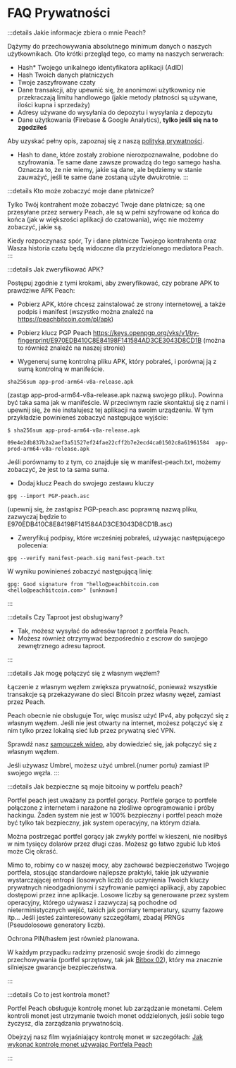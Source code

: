 # FAQ Prywatności

:::details Jakie informacje zbiera o mnie Peach?

Dążymy do przechowywania absolutnego minimum danych o naszych użytkownikach. Oto krótki przegląd tego, co mamy na naszych serwerach:

- Hash* Twojego unikalnego identyfikatora aplikacji (AdID)
- Hash Twoich danych płatniczych
- Twoje zaszyfrowane czaty
- Dane transakcji, aby upewnić się, że anonimowi użytkownicy nie przekraczają limitu handlowego (jakie metody płatności są używane, ilości kupna i sprzedaży)
- Adresy używane do wysyłania do depozytu i wysyłania z depozytu
- Dane użytkowania (Firebase & Google Analytics), **tylko jeśli się na to zgodziłeś**

Aby uzyskać pełny opis, zapoznaj się z naszą [polityką prywatności](/privacy-policy/).

* Hash to dane, które zostały zrobione nierozpoznawalne, podobne do szyfrowania. Te same dane zawsze prowadzą do tego samego hasha. Oznacza to, że nie wiemy, jakie są dane, ale będziemy w stanie zauważyć, jeśli te same dane zostaną użyte dwukrotnie.
:::

:::details Kto może zobaczyć moje dane płatnicze?

Tylko Twój kontrahent może zobaczyć Twoje dane płatnicze; są one przesyłane przez serwery Peach, ale są w pełni szyfrowane od końca do końca (jak w większości aplikacji do czatowania), więc nie możemy zobaczyć, jakie są.

Kiedy rozpoczynasz spór, Ty i dane płatnicze Twojego kontrahenta oraz Wasza historia czatu będą widoczne dla przydzielonego mediatora Peach.
:::

:::details Jak zweryfikować APK?

Postępuj zgodnie z tymi krokami, aby zweryfikować, czy pobrane APK to prawdziwe APK Peach:

- Pobierz APK, które chcesz zainstalować ze strony internetowej, a także podpis i manifest (wszystko można znaleźć na https://peachbitcoin.com/pl/apk)

- Pobierz klucz PGP Peach https://keys.openpgp.org/vks/v1/by-fingerprint/E970EDB410C8E84198F141584AD3CE3043D8CD1B (można to również znaleźć na naszej stronie)

- Wygeneruj sumę kontrolną pliku APK, który pobrałeś, i porównaj ją z sumą kontrolną w manifeście.

```
sha256sum app-prod-arm64-v8a-release.apk
```

(zastąp app-prod-arm64-v8a-release.apk nazwą swojego pliku). Powinna być taka sama jak w manifeście. W przeciwnym razie skontaktuj się z nami i upewnij się, że nie instalujesz tej aplikacji na swoim urządzeniu. W tym przykładzie powinieneś zobaczyć następujące wyjście:

```
$ sha256sum app-prod-arm64-v8a-release.apk

09e4e2db837b2a2aef3a51527ef24fae22cff2b7e2ecd4ca01502c8a61961584  app-prod-arm64-v8a-release.apk
```

Jeśli porównamy to z tym, co znajduje się w manifest-peach.txt, możemy zobaczyć, że jest to ta sama suma.

- Dodaj klucz Peach do swojego zestawu kluczy

```
gpg --import PGP-peach.asc
```

(upewnij się, że zastąpisz PGP-peach.asc poprawną nazwą pliku, zazwyczaj będzie to E970EDB410C8E84198F141584AD3CE3043D8CD1B.asc)

- Zweryfikuj podpisy, które wcześniej pobrałeś, używając następującego polecenia:

```
gpg --verify manifest-peach.sig manifest-peach.txt
```

W wyniku powinieneś zobaczyć następującą linię:

```
gpg: Good signature from "hello@peachbitcoin.com <hello@peachbitcoin.com>" [unknown]
```

:::

:::details Czy Taproot jest obsługiwany?

- Tak, możesz wysyłać do adresów taproot z portfela Peach.
- Możesz również otrzymywać bezpośrednio z escrow do swojego zewnętrznego adresu taproot.

:::

:::details Jak mogę połączyć się z własnym węzłem?

Łączenie z własnym węzłem zwiększa prywatność, ponieważ wszystkie transakcje są przekazywane do sieci Bitcoin przez własny węzeł, zamiast przez Peach.

Peach obecnie nie obsługuje Tor, więc musisz użyć IPv4, aby połączyć się z własnym węzłem. Jeśli nie jest otwarty na internet, możesz połączyć się z nim tylko przez lokalną sieć lub przez prywatną sieć VPN.

Sprawdź nasz [samouczek wideo](https://www.youtube.com/watch?v=xtvq2i3mIYg), aby dowiedzieć się, jak połączyć się z własnym węzłem.

Jeśli używasz Umbrel, możesz użyć umbrel.{numer portu} zamiast IP swojego węzła.
:::

:::details Jak bezpieczne są moje bitcoiny w portfelu peach?

Portfel peach jest uważany za portfel gorący. Portfele gorące to portfele połączone z internetem i narażone na złośliwe oprogramowanie i próby hackingu. Żaden system nie jest w 100% bezpieczny i portfel peach może być tylko tak bezpieczny, jak system operacyjny, na którym działa.

Można postrzegać portfel gorący jak zwykły portfel w kieszeni, nie nosiłbyś w nim tysięcy dolarów przez długi czas. Możesz go łatwo zgubić lub ktoś może Cię okraść.

Mimo to, robimy co w naszej mocy, aby zachować bezpieczeństwo Twojego portfela, stosując standardowe najlepsze praktyki, takie jak używanie wystarczającej entropii (losowych liczb) do uczynienia Twoich kluczy prywatnych nieodgadnionymi i szyfrowanie pamięci aplikacji, aby zapobiec dostępowi przez inne aplikacje. Losowe liczby są generowane przez system operacyjny, którego używasz i zazwyczaj są pochodne od nieterministycznych wejść, takich jak pomiary temperatury, szumy fazowe itp... Jeśli jesteś zainteresowany szczegółami, zbadaj PRNGs (Pseudolosowe generatory liczb).

Ochrona PIN/hasłem jest również planowana.

W każdym przypadku radzimy przenosić swoje środki do zimnego przechowywania (portfel sprzętowy, tak jak [Bitbox 02](https://bitbox.swiss/bitbox02/?ref=DLX6l9ccCc 'https://bitbox.swiss/bitbox02/?ref=DLX6l9ccCc')), który ma znacznie silniejsze gwarancje bezpieczeństwa.

:::

:::details Co to jest kontrola monet?

Portfel Peach obsługuje kontrolę monet lub zarządzanie monetami. Celem kontroli monet jest utrzymanie twoich monet oddzielonych, jeśli sobie tego życzysz, dla zarządzania prywatnością.

Obejrzyj nasz film wyjaśniający kontrolę monet w szczegółach: [Jak wykonać kontrolę monet używając Portfela Peach](https://www.youtube.com/watch?v=zWwIekSv3U8)

:::

